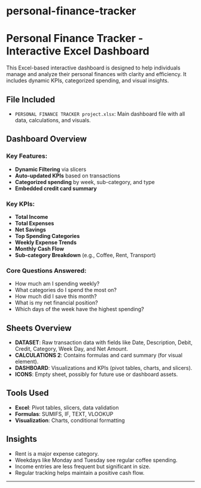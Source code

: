 # personal-finance-tracker
 
 # Personal Finance Tracker - Interactive Excel Dashboard

This Excel-based interactive dashboard is designed to help individuals manage and analyze their personal finances with clarity and efficiency. It includes dynamic KPIs, categorized spending, and visual insights.

## File Included
- `PERSONAL FINANCE TRACKER project.xlsx`: Main dashboard file with all data, calculations, and visuals.

## Dashboard Overview

### Key Features:
- **Dynamic Filtering** via slicers
- **Auto-updated KPIs** based on transactions
- **Categorized spending** by week, sub-category, and type
- **Embedded credit card summary**

### Key KPIs:
- **Total Income**
- **Total Expenses**
- **Net Savings**
- **Top Spending Categories**
- **Weekly Expense Trends**
- **Monthly Cash Flow**
- **Sub-category Breakdown** (e.g., Coffee, Rent, Transport)

### Core Questions Answered:
- How much am I spending weekly?
- What categories do I spend the most on?
- How much did I save this month?
- What is my net financial position?
- Which days of the week have the highest spending?

## Sheets Overview

- **DATASET**: Raw transaction data with fields like Date, Description, Debit, Credit, Category, Week Day, and Net Amount.
- **CALCULATIONS 2**: Contains formulas and card summary (for visual element).
- **DASHBOARD**: Visualizations and KPIs (pivot tables, charts, and slicers).
- **ICONS**: Empty sheet, possibly for future use or dashboard assets.

## Tools Used
- **Excel**: Pivot tables, slicers, data validation
- **Formulas**: SUMIFS, IF, TEXT, VLOOKUP
- **Visualization**: Charts, conditional formatting

## Insights
- Rent is a major expense category.
- Weekdays like Monday and Tuesday see regular coffee spending.
- Income entries are less frequent but significant in size.
- Regular tracking helps maintain a positive cash flow.

---



